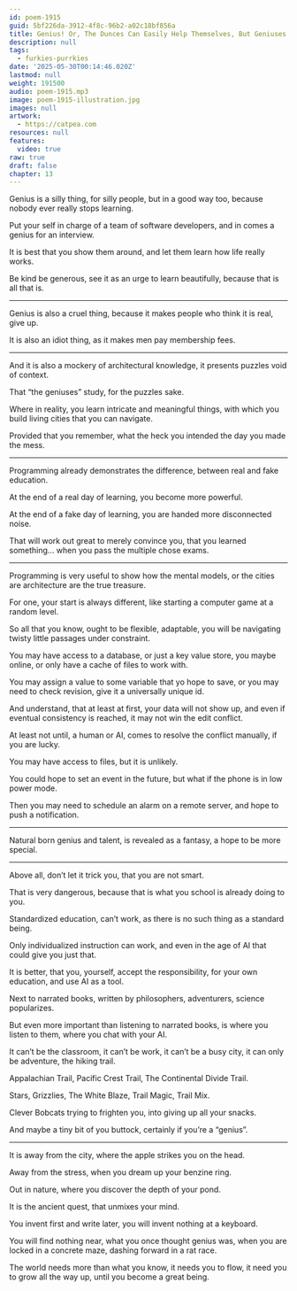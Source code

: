 ```yaml
---
id: poem-1915
guid: 5bf226da-3912-4f8c-96b2-a02c18bf856a
title: Genius! Or, The Dunces Can Easily Help Themselves, But Geniuses Are Very Nearly Beyond All Hope
description: null
tags:
  - furkies-purrkies
date: '2025-05-30T00:14:46.020Z'
lastmod: null
weight: 191500
audio: poem-1915.mp3
image: poem-1915-illustration.jpg
images: null
artwork:
  - https://catpea.com
resources: null
features:
  video: true
raw: true
draft: false
chapter: 13
---
```


Genius is a silly thing, for silly people,
but in a good way too, because nobody ever really stops learning.

Put your self in charge of a team of software developers,
and in comes a genius for an interview.

It is best that you show them around,
and let them learn how life really works.

Be kind be generous,
see it as an urge to learn beautifully, because that is all that is.

---

Genius is also a cruel thing,
because it makes people who think it is real, give up.

It is also an idiot thing,
as it makes men pay membership fees.

---

And it is also a mockery of architectural knowledge,
it presents puzzles void of context.

That “the geniuses” study,
for the puzzles sake.

Where in reality, you learn intricate and meaningful things,
with which you build living cities that you can navigate.

Provided that you remember,
what the heck you intended the day you made the mess.

---

Programming already demonstrates the difference,
between real and fake education.

At the end of a real day of learning,
you become more powerful.

At the end of a fake day of learning,
you are handed more disconnected noise.

That will work out great to merely convince you,
that you learned something... when you pass the multiple chose exams.

---

Programming is very useful to show how the mental models,
or the cities are architecture are the true treasure.

For one, your start is always different,
like starting a computer game at a random level.

So all that you know, ought to be flexible, adaptable,
you will be navigating twisty little passages under constraint.

You may have access to a database, or just a key value store,
you maybe online, or only have a cache of files to work with.

You may assign a value to some variable that yo hope to save,
or you may need to check revision, give it a universally unique id.

And understand, that at least at first, your data will not show up,
and even if eventual consistency is reached, it may not win the edit conflict.

At least not until, a human or AI,
comes to resolve the conflict manually, if you are lucky.

You may have access to files,
but it is unlikely.

You could hope to set an event in the future,
but what if the phone is in low power mode.

Then you may need to schedule an alarm on a remote server,
and hope to push a notification.

---

Natural born genius and talent,
is revealed as a fantasy, a hope to be more special.

---

Above all, don’t let it trick you,
that you are not smart.

That is very dangerous,
because that is what you school is already doing to you.

Standardized education, can’t work,
as there is no such thing as a standard being.

Only individualized instruction can work,
and even in the age of AI that could give you just that.

It is better, that you, yourself, accept the responsibility,
for your own education, and use AI as a tool.

Next to narrated books, written by philosophers, adventurers,
science popularizes.

But even more important than listening to narrated books,
is where you listen to them, where you chat with your AI.

It can’t be the classroom, it can’t be work, it can’t be a busy city,
it can only be adventure, the hiking trail.

Appalachian Trail, Pacific Crest Trail,
The Continental Divide Trail.

Stars, Grizzlies, The White Blaze,
Trail Magic, Trail Mix.

Clever Bobcats trying to frighten you,
into giving up all your snacks.

And maybe a tiny bit of you buttock,
certainly if you’re a “genius”.

---

It is away from the city,
where the apple strikes you on the head.

Away from the stress,
when you dream up your benzine ring.

Out in nature,
where you discover the depth of your pond.

It is the ancient quest,
that unmixes your mind.

You invent first and write later,
you will invent nothing at a keyboard.

You will find nothing near, what you once thought genius was,
when you are locked in a concrete maze, dashing forward in a rat race.

The world needs more than what you know, it needs you to flow,
it need you to grow all the way up, until you become a great being.
